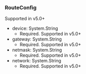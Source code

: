 ### RouteConfig
Supported in v5.0+

- device: System.String
  - Required. Supported in v5.0+
- gateway: System.String
  - Required. Supported in v5.0+
- netmask: System.String
  - Required. Supported in v5.0+
- network: System.String
  - Required. Supported in v5.0+
